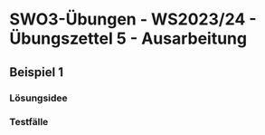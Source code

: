 # **SWO3-Übungen - WS2023/24 - Übungszettel 5 - Ausarbeitung**

## **Beispiel 1**

### **Lösungsidee**

### **Testfälle**

